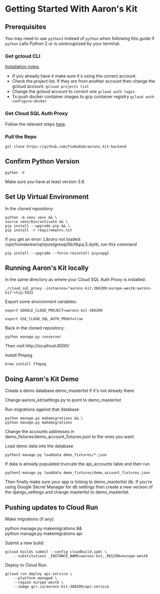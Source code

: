 # Getting Started With Aaron's Kit

## Prerequisites

You may need to use `python3` instead of `python` when following this guide if `python` calls Python 2 or is unrecognized by your terminal.

### Get gcloud CLI

[Installation notes](https://cloud.google.com/sdk/docs/install).

- If you already have it make sure it's using the correct account.
- Check the project list. If they are from another account then change the gcloud account.
  `gcloud projects list`
- Change the gcloud account to correct one
  `gcloud auth login`
- To push docker container images to gcp container registry
  `gcloud auth configure-docker`

### Get Cloud SQL Auth Proxy

Follow the relevant steps [here](https://cloud.google.com/python/django/run#connect_sql_locally).

### Pull the Repo

`git clone https://github.com/FinHubSA/aarons_kit-backend`

## Confirm Python Version

`python -V`

Make sure you have at least version 3.8.

## Set Up Virtual Environment

In the cloned repository:

```
python -m venv venv && \
source venv/bin/activate && \
pip install --upgrade pip && \
pip install -r requirements.txt
```

If you get an error: Library not loaded: /opt/homebrew/opt/postgresql/lib/libpq.5.dylib, run this command

```
pip install --upgrade --force-reinstall psycopg2
```

## Running Aaron's Kit locally

In the same directory as where your Cloud SQL Auth Proxy is installed:

`./cloud_sql_proxy -instances="aarons-kit-360209:europe-west6:aarons-kit"=tcp:5432`

Export some environment variables:

`export GOOGLE_CLOUD_PROJECT=aarons-kit-360209`

`export USE_CLOUD_SQL_AUTH_PROXY=true`

Back in the cloned repository:

`python manage.py runserver`

Then visit http://localhost:8000/

Install ffmpeg

`brew install ffmpeg`

## Doing Aaron's Kit Demo

Create a demo database demo_masterlist if it's not already there

Change aarons_kit/settings.py to point to demo_masterlist

Run migrations against that database

```
python manage.py makemigrations && \
python manage.py makemigrations
```

Change the accounts addresses in demo_fixtures/demo_account_fixtures.json to the ones you want

Load demo data into the database

```
python3 manage.py loaddata demo_fixtures/*.json
```

If data is already populated truncate the api_accounts table and then run

```
python3 manage.py loaddata demo_fixtures/demo_account_fixtures.json
```

Then finally make sure your app is linking to demo_masterlist db. If you're using Google Secret Manager for db settings then create a new version of the django_settings and change masterlist to demo_masterlist.

## Pushing updates to Cloud Run

Make migrations (if any):

python manage.py makemigrations && \
python manage.py makemigrations api

Submit a new build:

```
gcloud builds submit --config cloudbuild.yaml \
    --substitutions _INSTANCE_NAME=aarons-kit,_REGION=europe-west6
```

Deploy to Cloud Run:

```
gcloud run deploy api-service \
    --platform managed \
    --region europe-west6 \
    --image gcr.io/aarons-kit-360209/api-service
```
